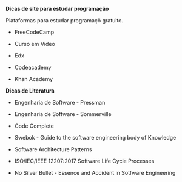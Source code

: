 <b> Dicas de site para estudar programação </b>

Plataformas para estudar programaçõ gratuito.

* FreeCodeCamp

* Curso em Video

* Edx

* Codeacademy

* Khan Academy

<b> Dicas de Literatura </b>

* Engenharia de Software - Pressman

* Engenharia de Software - Sommerville

* Code Complete

* Swebok - Guide to the software engineering body of Knowledge

* Software Architecture Patterns

* ISO/IEC/IEEE 12207:2017 Software Life Cycle Processes

* No Silver Bullet - Essence and Accident in Sotfware Engineering
